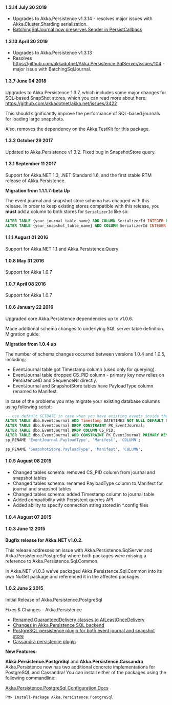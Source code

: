#### 1.3.14 July 30 2019 ####
* Upgrades to Akka.Persistence v1.3.14 - resolves major issues with Akka.Cluster.Sharding serialization.
* [BatchingSqlJournal now preserves Sender in PersistCallback](https://github.com/akkadotnet/akka.net/pull/3779)

#### 1.3.13 April 30 2019 ####
* Upgrades to Akka.Persistence v1.3.13
* Resolves https://github.com/akkadotnet/Akka.Persistence.SqlServer/issues/104 - major issue with BatchingSqlJournal.

#### 1.3.7 June 04 2018 ####
Upgrades to Akka.Persistence 1.3.7, which includes some major changes for SQL-based SnapShot stores, which you can read more about here: https://github.com/akkadotnet/akka.net/issues/3422

This should significantly improve the performance of SQL-based journals for loading large snapshots.

Also, removes the dependency on the Akka.TestKit for this package.


#### 1.3.2 October 29 2017 ####

Updated to Akka.Persistence v1.3.2. Fixed bug in SnapshotStore query.

#### 1.3.1 September 11 2017 ####

Support for Akka.NET 1.3, .NET Standard 1.6, and the first stable RTM release of Akka.Persistence.

**Migration from 1.1.1.7-beta Up**

The event journal and snapshot store schema has changed with this release.  In order to keep existing stores compatible with this release, you **must** add a column to both stores for `SerializerId` like so:

```sql
ALTER TABLE {your_journal_table_name} ADD COLUMN SerializerId INTEGER NULL
ALTER TABLE {your_snapshot_table_name} ADD COLUMN SerializerId INTEGER NULL
```

#### 1.1.1 August 01 2016 ####
Support for Akka.NET 1.1 and Akka.Persistence.Query

#### 1.0.8 May 31 2016 ####
Support for Akka 1.0.7
 
#### 1.0.7 April 08 2016 ####
Support for Akka 1.0.7
 
#### 1.0.6 January 22 2016 ####
Upgraded core Akka.Persistence dependencies up to v1.0.6.

Made additional schema changes to underlying SQL server table definition. Migration guide:

**Migration from 1.0.4 up**

The number of schema changes occurred between versions 1.0.4 and 1.0.5, including:

- EventJournal table got Timestamp column (used only for querying).
- EventJournal table dropped CS_PID column - primary key now relies on PersistenceID and SequenceNr directly.
- EventJournal and SnapshotStore tables have PayloadType column renamed to Manifest.

In case of the problems you may migrate your existing database columns using following script:

```sql
-- use default GETDATE in case when you have existing events inside the journal
ALTER TABLE dbo.EventJournal ADD Timestamp DATETIME2 NOT NULL DEFAULT GETDATE();
ALTER TABLE dbo.EventJournal DROP CONSTRAINT PK_EventJournal;
ALTER TABLE dbo.EventJournal DROP COLUMN CS_PID;
ALTER TABLE dbo.EventJournal ADD CONSTRAINT PK_EventJournal PRIMARY KEY (PersistenceID, SequenceNr);
sp_RENAME 'EventJournal.PayloadType', 'Manifest', 'COLUMN';

sp_RENAME 'SnapshotStore.PayloadType', 'Manifest', 'COLUMN';
```


#### 1.0.5 August 08 2015 ####

- Changed tables schema: removed CS_PID column from journal and snapshot tables
- Changed tables schema: renamed PayloadType column to Manifest for journal and snapshot tables
- Changed tables schema: added Timestamp column to journal table
- Added compatibility with Persistent queries API
- Added ability to specify connection string stored in \*.config files

#### 1.0.4 August 07 2015 ####

#### 1.0.3 June 12 2015 ####
**Bugfix release for Akka.NET v1.0.2.**

This release addresses an issue with Akka.Persistence.SqlServer and Akka.Persistence.PostgreSql where both packages were missing a reference to Akka.Persistence.Sql.Common.

In Akka.NET v1.0.3 we've packaged Akka.Persistence.Sql.Common into its own NuGet package and referenced it in the affected packages.

#### 1.0.2 June 2 2015
Initial Release of Akka.Persistence.PostgreSql

Fixes & Changes - Akka.Persistence
* [Renamed GuaranteedDelivery classes to AtLeastOnceDelivery](https://github.com/akkadotnet/akka.net/pull/984)
* [Changes in Akka.Persistence SQL backend](https://github.com/akkadotnet/akka.net/pull/963)
* [PostgreSQL persistence plugin for both event journal and snapshot store](https://github.com/akkadotnet/akka.net/pull/971)
* [Cassandra persistence plugin](https://github.com/akkadotnet/akka.net/pull/995)

**New Features:**

**Akka.Persistence.PostgreSql** and **Akka.Persistence.Cassandra**
Akka.Persistence now has two additional concrete implementations for PostgreSQL and Cassandra! You can install either of the packages using the following commandline:

[Akka.Persistence.PostgreSql Configuration Docs](https://github.com/akkadotnet/akka.net/tree/dev/src/contrib/persistence/Akka.Persistence.PostgreSql)
```
PM> Install-Package Akka.Persistence.PostgreSql
```
